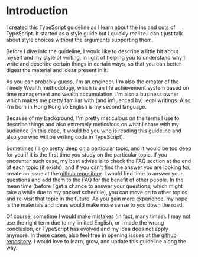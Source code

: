 # Introduction

I created this TypeScript guideline as I learn about the ins and outs of TypeScript. It started as a style guide but I quickly realize I can't just talk about style choices without the arguments supporting them.

Before I dive into the guideline, I would like to describe a little bit about myself and my style of writing, in light of helping you to understand why I write and describe certain things in certain ways, so that you can better digest the material and ideas present in it.

As you can probably guess, I'm an engineer. I'm also the creator of the Timely Wealth methodology, which is an life achievement system based on time management and wealth accumulation. I'm also a business owner which makes me pretty familiar with (and influenced by) legal writings. Also, I'm born in Hong Kong so English is my second language.

Because of my background, I'm pretty meticulous on the terms I use to describe things and also extremely meticulous on what I share with my audience (in this case, it would be you who is reading this guideline and also you who will be writing code in TypeScript).

Sometimes I'll go pretty deep on a particular topic, and it would be too deep for you if it is the first time you study on the particular topic. If you encounter such case, my best advise is to check the FAQ section at the end of each topic (if exists), and if you can't find the answer you are looking for, create an issue at the [github repository](https://github.com/unional/typescript/issues). I would find time to answer your questions and add them to the FAQ for the benefit of other people. In the mean time (before I get a chance to answer your questions, which might take a while due to my packed schedule), you can move on to other topics and re-visit that topic in the future. As you gain more experience, my hope is the materials and ideas would make more sense to you down the road.

Of course, sometime I would make mistakes (in fact, many times). I may not use the right term due to my limited English, or I made the wrong conclusion, or TypeScript has evolved and my idea does not apply anymore. In these cases, also feel free in opening issues at the [github repository](https://github.com/unional/typescript/issues). I would love to learn, grow, and update this guideline along the way.
